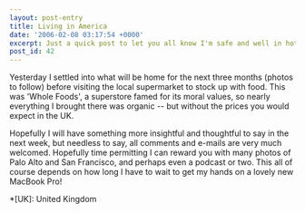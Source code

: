 ```yaml
---
layout: post-entry
title: Living in America
date: '2006-02-08 03:17:54 +0000'
excerpt: Just a quick post to let you all know I'm safe and well in hot and sunny California.
post_id: 42
---
```

Yesterday I settled into what will be home for the next three months (photos to follow) before visiting the local supermarket to stock up with food. This was 'Whole Foods', a superstore famed for its moral values, so nearly everything I brought there was organic -- but without the prices you would expect in the UK.

Hopefully I will have something more insightful and thoughtful to say in the next week, but needless to say, all comments and e-mails are very much welcomed. Hopefully time permitting I can reward you with many photos of Palo Alto and San Francisco, and perhaps even a podcast or two. This all of course depends on how long I have to wait to get my hands on a lovely new MacBook Pro!

*[UK]: United Kingdom